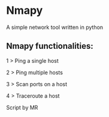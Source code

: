 
# Nmapy
A simple network tool written in python

## Nmapy functionalities:

1 > Ping a single host

2 > Ping multiple hosts

3 > Scan ports on a host

4 > Traceroute a host


Script by MR
